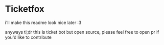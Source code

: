 # Ticketfox
i'll make this readme look nice later :3

anyways tl;dr this is ticket bot but open source, please feel free to open pr if you'd like to contribute 